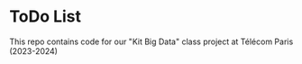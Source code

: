 # ToDo List
This repo contains code for our "Kit Big Data" class project at Télécom Paris (2023-2024)